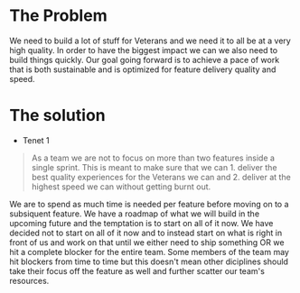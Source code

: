 # The Problem
We need to build a lot of stuff for Veterans and we need it to all be at a very high quality. In order to have the biggest impact we can we also need to build things quickly. Our goal going forward is to achieve a pace of work that is both sustainable and is optimized for feature delivery quality and speed.

# The solution

- Tenet 1
> As a team we are not to focus on more than two features inside a single sprint. This is meant to make sure that we can 1. deliver the best quality experiences for the Veterans we can and 2. deliver at the highest speed we can without getting burnt out.

We are to spend as much time is needed per feature before moving on to a subsiquent feature. We have a roadmap of what we will build in the upcoming future and the temptation is to start on all of it now. We have decided not to start on all of it now and to instead start on what is right in front of us and work on that until we either need to ship something OR we hit a complete blocker for the entire team. Some members of the team may hit blockers from time to time but this doesn't mean other diciplines should take their focus off the feature as well and further scatter our team's resources.


